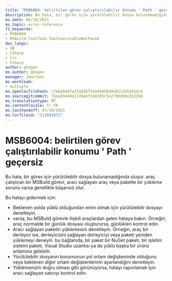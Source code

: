 ```yaml
---
title: "MSB6004: belirtilen görev çalıştırılabilir konumu ' Path ' geçersiz"
description: Bu hata, bir görev için yürütülebilir dosya bulunamadığında oluşur. araç çalıştıran bir MSBuild görevi, aracı sağlayan araç veya pakette bir yükleme sorunu varsa genellikle başarısız olur.
ms.date: 06/18/2021
ms.topic: error-reference
f1_keywords:
- MSB6004
- MSBuild.ToolTask.ToolExecutableNotFound
dev_langs:
- VB
- CSharp
- C++
- FSharp
author: ghogen
ms.author: ghogen
manager: jmartens
ms.workload:
- multiple
ms.openlocfilehash: c7ebe844fa37a91bfd1e84956dde8212e53414c6
ms.sourcegitcommit: 7bea658e9e1176e6f1b0205c5e27902b9c8122b6
ms.translationtype: MT
ms.contentlocale: tr-TR
ms.lasthandoff: 07/10/2021
ms.locfileid: "113591871"
---
```

# <a name="msb6004-the-specified-task-executable-location-path-is-invalid"></a>MSB6004: belirtilen görev çalıştırılabilir konumu ' Path ' geçersiz

Bu hata, bir görev için yürütülebilir dosya bulunamadığında oluşur. araç çalıştıran bir MSBuild görevi, aracı sağlayan araç veya pakette bir yükleme sorunu varsa genellikle başarısız olur.

Bu hatayı gidermek için:

- Beklenen yolda yüklü olduğundan emin olmak için yürütülebilir dosyayı denetleyin.
- varsa, bu MSBuild görevle ilişkili araçlardan gelen hataya bakın. Örneğin, araç normalde bir günlük dosyası oluşturursa, günlükleri kontrol edin.
- Aracı sağlayan paketin yüklemesini denetleyin. Örneğin, araç bir derleyici ise, derleyicisini sağlayan derleyiciyi veya paketi yeniden yüklemeyi deneyin. bu bağlamda, bir paket bir NuGet paketi, bir işletim sistemi paketi, Visual Studio uzantısı ya da yüklü başka bir ürünü anlamına gelebilir.
- Yürütülebilir dosyanın konumunun yol ortam değişkeninde olduğunu veya beklenen diğer ortam değişkenlerinin ayarlandığını denetleyin.
- Yüklemenizin doğru olması gibi görünüyorsa, hatayı raporlamak için aracı sağlayan satıcıyı kontrol edin.
